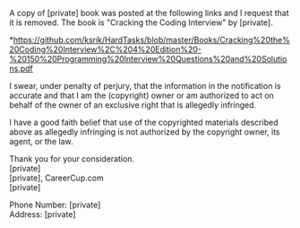 A copy of [private] book was posted at the following links and I request that it
is removed. The book is "Cracking the Coding Interview" by [private].

*https://github.com/ksrik/HardTasks/blob/master/Books/Cracking%20the%20Coding%20Interview%2C%204%20Edition%20-%20150%20Programming%20Interview%20Questions%20and%20Solutions.pdf

I swear, under penalty of perjury, that the information in the notification
is accurate and that I am the (copyright) owner or am authorized to act on
behalf of the owner of an exclusive right that is allegedly infringed.

I have a good faith belief that use of the copyrighted materials described
above as allegedly infringing is not authorized by the copyright owner, its
agent, or the law.

Thank you for your consideration.  
[private]  
[private], CareerCup.com  
[private]

Phone Number: [private]  
Address: [private]
